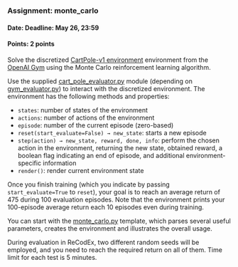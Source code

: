 ### Assignment: monte_carlo
#### Date: Deadline: May 26, 23:59
#### Points: 2 points

Solve the discretized [CartPole-v1 environment](https://gym.openai.com/envs/CartPole-v1)
environment from the [OpenAI Gym](https://gym.openai.com/) using the Monte Carlo
reinforcement learning algorithm.

Use the supplied [cart_pole_evaluator.py](https://github.com/ufal/npfl114/tree/past-1819/labs/11/cart_pole_evaluator.py)
module (depending on [gym_evaluator.py](https://github.com/ufal/npfl114/tree/past-1819/labs/11/gym_evaluator.py))
to interact with the discretized environment. The environment has the
following methods and properties:
- `states`: number of states of the environment
- `actions`: number of actions of the environment
- `episode`: number of the current episode (zero-based)
- `reset(start_evaluate=False) → new_state`: starts a new episode
- `step(action) → new_state, reward, done, info`: perform the chosen action
  in the environment, returning the new state, obtained reward, a boolean
  flag indicating an end of episode, and additional environment-specific
  information
- `render()`: render current environment state

Once you finish training (which you indicate by passing `start_evaluate=True`
to `reset`), your goal is to reach an average return of 475 during 100
evaluation episodes. Note that the environment prints your 100-episode
average return each 10 episodes even during training.

You can start with the [monte_carlo.py](https://github.com/ufal/npfl114/tree/past-1819/labs/11/monte_carlo.py)
template, which parses several useful parameters, creates the environment
and illustrates the overall usage.

During evaluation in ReCodEx, two different random seeds will be employed, and
you need to reach the required return on all of them. Time limit for each test
is 5 minutes.
